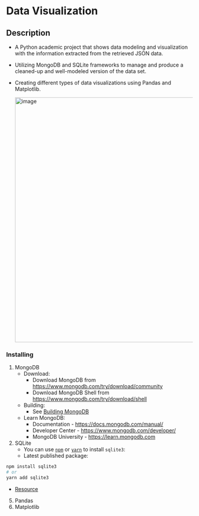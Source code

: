 # Data Visualization

## Description
* A Python academic project that shows data modeling and visualization with the information extracted from the retrieved JSON data.
* Utilizing MongoDB and SQLite frameworks to manage and produce a cleaned-up and well-modeled version of the data set.
* Creating different types of data visualizations using Pandas and Matplotlib.

  <img width="660" alt="image" src="https://github.com/user-attachments/assets/ceb66644-7707-4327-998d-343334d9fdf9">

### Installing

1. MongoDB
   * Download:
     - Download MongoDB from https://www.mongodb.com/try/download/community
     - Download MongoDB Shell from https://www.mongodb.com/try/download/shell
   * Building:
     - See [Building MongoDB](docs/building.md)
   * Learn MongoDB:
     - Documentation - https://docs.mongodb.com/manual/
     - Developer Center - https://www.mongodb.com/developer/
     - MongoDB University - https://learn.mongodb.com
3. SQLite
   * You can use [`npm`](https://github.com/npm/cli) or [`yarn`](https://github.com/yarnpkg/yarn) to install `sqlite3`:
   * Latest published package:
```bash
npm install sqlite3
# or
yarn add sqlite3
```
   * [Resource](https://www.sqlite.org/docs.html)
5. Pandas
6. Matplotlib

